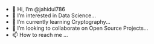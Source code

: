 - 👋 Hi, I’m @jahidul786
- 👀 I’m interested in Data Science...
- 🌱 I’m currently learning Cryptography...
- 💞️ I’m looking to collaborate on Open Source Projects...
- 📫 How to reach me ...

<!---
jahidul786/jahidul786 is a ✨ special ✨ repository because its `README.md` (this file) appears on your GitHub profile.
You can click the Preview link to take a look at your changes.
--->
